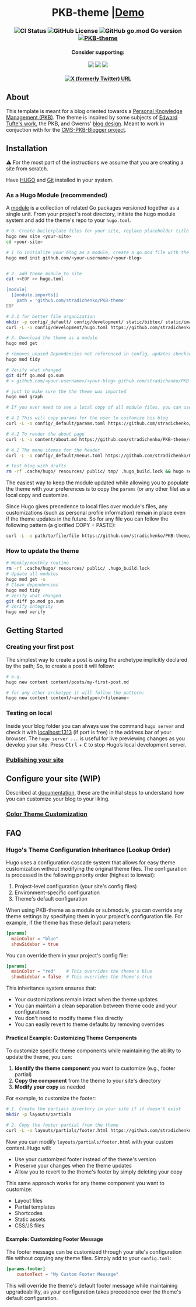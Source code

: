 <h1 align="center">
  PKB-theme |<a href="https://stradichenko.github.io/PKB-theme/">Demo</a>
</h1>

<h3 align="center">

![CI Status](https://github.com/stradichenko/PKB-theme/actions/workflows/test.yml/badge.svg)
![GitHub License](https://img.shields.io/github/license/stradichenko/PKB-theme)
![GitHub go.mod Go version](https://img.shields.io/github/go-mod/go-version/stradichenko/PKB-theme)
[![PKB-theme](https://img.shields.io/badge/Hugo--Themes-@PKB-theme)](https://themes.gohugo.io/themes/)

</h3>

<h4 align="center">
  Consider supporting:<br><br>
  <img src="https://img.shields.io/badge/Patreon-F96854?style=for-the-badge&logo=patreon&logoColor=white">
  <img src="https://img.shields.io/badge/Liberapay-F6C915?style=for-the-badge&logo=liberapay&logoColor=black">
  <a href="https://github.com/sponsors/stradichenko">
    <img src="https://img.shields.io/badge/sponsor-30363D?style=for-the-badge&logo=GitHub-Sponsors&logoColor=#EA4AAA">
  </a>
</h4>

<h4 align="center">

[![X (formerly Twitter) URL](https://img.shields.io/badge/-Share%20on%20X-gray?style=flat&logo=x)](https://x.com/intent/tweet/?text=PKB-theme!%20A%20resource%20to%20easily%20launch%20your%20personal%20blog!%20&url=https://github.com/stradichenko/PKB-theme&hashtags=Hugo,pkbtheme,blog)
</h4>


## About
This template is meant for a blog oriented towards a [Personal Knowledge Management (PKB)](https://www.wikiwand.com/en/Personal_knowledge_base). The theme is inspired by some subjects of [Edward Tufte's work](https://edwardtufte.github.io/tufte-css/), the PKB, and Gwerns' [blog design](https://gwern.net/design). Meant to work in conjuction with for the [CMS-PKB-Blogger project](https://github.com/stradichenko/PKB-Blogger/tree/main).

## Installation
⚠️ For the most part of the instructions we assume that you are creating a site from scratch.

Have [HUGO](https://gohugo.io/installation/) and [Git](https://git-scm.com/book/en/v2/Getting-Started-Installing-Git) installed in your system.

### As a Hugo Module (recommended)
A [module](https://gohugo.io/hugo-modules/use-modules/#article) is a collection of related Go packages versioned together as a single unit. 
From your project's root directory, initiate the hugo module system and add the theme's repo to your `hugo.toml`.

```bash
# 0. Create boilerplate files for your site, replace placeholder title (in case of testing locally anything like <example.com/my-blog> works fine):
hugo new site <your-site>
cd <your-site>

# 1 To initialize your blog as a module, create a go.mod file with the following command. And to be able to push it as a repository, say as a Github repo, follow this pattern:
hugo mod init github.com/<your-username>/<your-blog>


# 2. add theme module to site
cat <<EOF >> hugo.toml

[module]
  [[module.imports]]
    path = 'github.com/stradichenko/PKB-theme'
EOF

# 2.1 for better file organization
mkdir -p config/_default/ config/development/ static/bibtex/ static/images/ static/img static/my-favicon && mv ./hugo.toml config/_default/
curl -L -o config/development/hugo.toml https://github.com/stradichenko/PKB-theme/raw/main/config/development/hugo.toml

# 3. Download the theme as a module
hugo mod get

# removes_unused Dependencies not referenced in config, updates checksum, Verifies module integrity. optimizes module dependency tree
hugo mod tidy

# Verify what changed
git diff go.mod go.sum
# > github.com/<your-username>/<your-blog> github.com/stradichenko/PKB-theme@v....

# just to make sure the the theme was imported 
hugo mod graph

# If you ever need to see a local copy of all module files, you can use the command `hugo mod vendor`, which will copy all module dependencies into a _vendor/ folder.

# 4.1 This will copy params for the user to customize his blog
curl -L -o config/_default/params.toml https://github.com/stradichenko/PKB-theme/raw/main/config/_default/params.toml

# 4.2 To render the about page
curl -L -o content/about.md https://github.com/stradichenko/PKB-theme/raw/main/exampleSite/content/about.md

# 4.2 The menu itemos for the header
curl -L -o config/_default/menus.toml https://github.com/stradichenko/PKB-theme/raw/main/config/_default/menus.toml

# test blog with drafts
rm -rf .cache/hugo/ resources/ public/ tmp/ .hugo_build.lock && hugo server --source . --noHTTPCache --renderToMemory --disableFastRender --ignoreCache --gc --logLevel debug -D -e development
```

The easiest way to keep the module updated while allowing you to populate the theme with your preferences is to copy the `params` (or any other file) as a local copy and customize. 

Since Hugo gives precedence to local files over module's files, any customizations (such as personal profile information) remain in place even if the theme updates in the future. So for any file you can follow the following pattern (a glorified COPY + PASTE):

```bash
curl -L -o path/to/file/file https://github.com/stradichenko/PKB-theme/raw/main/path/to/file/file
```

### How to update the theme
```bash
# Weekly/monthly routine
rm -rf .cache/hugo/ resources/ public/ .hugo_build.lock
# Update all modules
hugo mod get -u
# Clean dependencies
hugo mod tidy
# Verify what changed
git diff go.mod go.sum
# Verify integrity
hugo mod verify
```

## Getting Started


### Creating your first post
The simplest way to create a post is using the archetype implicitly declared by the path; So, to create a post it will follow:

```bash
# e.g.
hugo new content content/posts/my-first-post.md

# for any other archetype it will follow the pattern:
hugo new content content/<archetype>/<filename>
``` 

### Testing on local
Inside your blog folder you can always use the command `hugo server` and check it with [localhost:1313](http://localhost:1313/) (if port is free) in the address bar of your browser. The `hugo server ...` is useful for live previewing changes as you develop your site. Press <kbd>Ctrl</kbd> + <kbd>C</kbd> to stop Hugo’s local development server.

### [Publishing your site](https://stradichenko.github.io/PKB-theme/docs/hosting-guide)


## Configure your site (WIP)
Described at [documentation](https://github.com/stradichenko/PKB-theme/blob/main/documentation), these are the initial steps to understand how you can customize your blog to your liking.

### [Color Theme Customization](https://stradichenko.github.io/PKB-theme/docs/color-theme-customization)


## FAQ
### Hugo's Theme Configuration Inheritance (Lookup Order)

Hugo uses a configuration cascade system that allows for easy theme customization without modifying the original theme files. The configuration is processed in the following priority order (highest to lowest):

1. Project-level configuration (your site's config files)
2. Environment-specific configuration
3. Theme's default configuration

When using PKB-theme as a module or submodule, you can override any theme settings by specifying them in your project's configuration file. For example, if the theme has these default parameters:

```toml
[params]
  mainColor = "blue"
  showSidebar = true
```

You can override them in your project's config file:

```toml
[params]
  mainColor = "red"    # This overrides the theme's blue
  showSidebar = false  # This overrides the theme's true
```

This inheritance system ensures that:
- Your customizations remain intact when the theme updates
- You can maintain a clean separation between theme code and your configurations
- You don't need to modify theme files directly
- You can easily revert to theme defaults by removing overrides

#### Practical Example: Customizing Theme Components

To customize specific theme components while maintaining the ability to update the theme, you can:

1. **Identify the theme component** you want to customize (e.g., footer partial)
2. **Copy the component** from the theme to your site's directory
3. **Modify your copy** as needed

For example, to customize the footer:

```bash
# 1. Create the partials directory in your site if it doesn't exist
mkdir -p layouts/partials

# 2. Copy the footer partial from the theme
curl -L -o layouts/partials/footer.html https://github.com/stradichenko/PKB-theme/raw/main/layouts/partials/footer.html
```

Now you can modify `layouts/partials/footer.html` with your custom content. Hugo will:
- Use your customized footer instead of the theme's version
- Preserve your changes when the theme updates
- Allow you to revert to the theme's footer by simply deleting your copy

This same approach works for any theme component you want to customize:
- Layout files
- Partial templates
- Shortcodes
- Static assets
- CSS/JS files

#### Example: Customizing Footer Message

The footer message can be customized through your site's configuration file without copying any theme files. Simply add to your `config.toml`:

```toml
[params.footer]
    customText = "My Custom Footer Message"
```

This will override the theme's default footer message while maintaining upgradeability, as your configuration takes precedence over the theme's default configuration.

